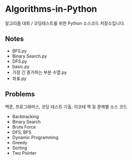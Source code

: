 # Algorithms-in-Python
 알고리즘 대회 / 코딩테스트를 위한 Python 소스코드 저장소입니다.

## Notes
- BFS.py
- Binary Search.py
- DFS.py
- basic.py
- 가장 긴 증가하는 부분 수열.py
- 좌표.py
## Problems  
백준, 프로그래머스, 코딩 테스트 기출, 이코테 책 등 문제별 소스 코드
- Backtracking
- Binary Search
- Brute Force
- DFS, BFS
- Dynamic Programming
- Greedy
- Sorting
- Two Pointer